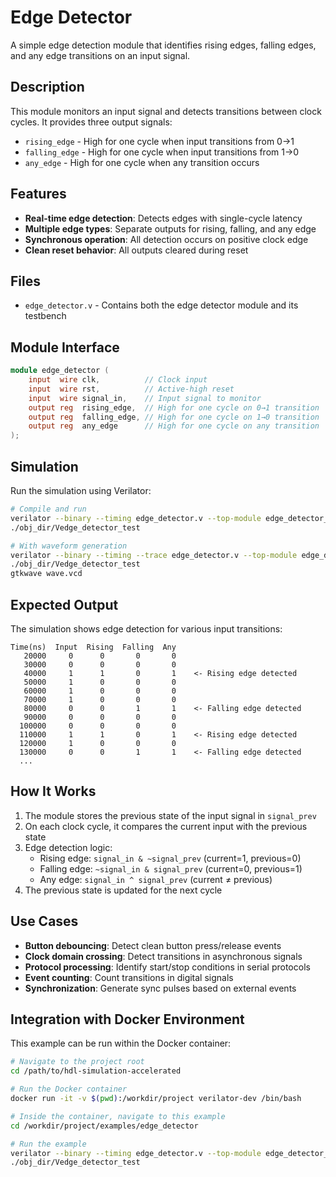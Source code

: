# Edge Detector

A simple edge detection module that identifies rising edges, falling edges, and any edge transitions on an input signal.

## Description

This module monitors an input signal and detects transitions between clock cycles. It provides three output signals:
- `rising_edge` - High for one cycle when input transitions from 0→1
- `falling_edge` - High for one cycle when input transitions from 1→0  
- `any_edge` - High for one cycle when any transition occurs

## Features

- **Real-time edge detection**: Detects edges with single-cycle latency
- **Multiple edge types**: Separate outputs for rising, falling, and any edge
- **Synchronous operation**: All detection occurs on positive clock edge
- **Clean reset behavior**: All outputs cleared during reset

## Files

- `edge_detector.v` - Contains both the edge detector module and its testbench

## Module Interface

```verilog
module edge_detector (
    input  wire clk,          // Clock input
    input  wire rst,          // Active-high reset
    input  wire signal_in,    // Input signal to monitor
    output reg  rising_edge,  // High for one cycle on 0→1 transition
    output reg  falling_edge, // High for one cycle on 1→0 transition
    output reg  any_edge      // High for one cycle on any transition
);
```

## Simulation

Run the simulation using Verilator:

```bash
# Compile and run
verilator --binary --timing edge_detector.v --top-module edge_detector_test
./obj_dir/Vedge_detector_test

# With waveform generation
verilator --binary --timing --trace edge_detector.v --top-module edge_detector_test
./obj_dir/Vedge_detector_test
gtkwave wave.vcd
```

## Expected Output

The simulation shows edge detection for various input transitions:

```
Time(ns)  Input  Rising  Falling  Any
   20000     0      0       0       0
   30000     0      0       0       0
   40000     1      1       0       1    <- Rising edge detected
   50000     1      0       0       0
   60000     1      0       0       0
   70000     1      0       0       0
   80000     0      0       1       1    <- Falling edge detected
   90000     0      0       0       0
  100000     0      0       0       0
  110000     1      1       0       1    <- Rising edge detected
  120000     1      0       0       0
  130000     0      0       1       1    <- Falling edge detected
  ...
```

## How It Works

1. The module stores the previous state of the input signal in `signal_prev`
2. On each clock cycle, it compares the current input with the previous state
3. Edge detection logic:
   - Rising edge: `signal_in & ~signal_prev` (current=1, previous=0)
   - Falling edge: `~signal_in & signal_prev` (current=0, previous=1)
   - Any edge: `signal_in ^ signal_prev` (current ≠ previous)
4. The previous state is updated for the next cycle

## Use Cases

- **Button debouncing**: Detect clean button press/release events
- **Clock domain crossing**: Detect transitions in asynchronous signals
- **Protocol processing**: Identify start/stop conditions in serial protocols
- **Event counting**: Count transitions in digital signals
- **Synchronization**: Generate sync pulses based on external events

## Integration with Docker Environment

This example can be run within the Docker container:

```bash
# Navigate to the project root
cd /path/to/hdl-simulation-accelerated

# Run the Docker container
docker run -it -v $(pwd):/workdir/project verilator-dev /bin/bash

# Inside the container, navigate to this example
cd /workdir/project/examples/edge_detector

# Run the example
verilator --binary --timing edge_detector.v --top-module edge_detector_test
./obj_dir/Vedge_detector_test
```

